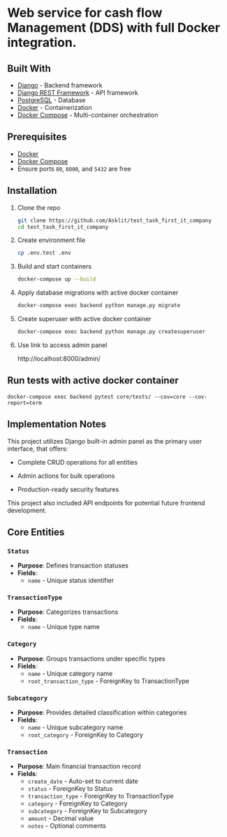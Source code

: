 # Web service for cash flow Management (DDS) with full Docker integration.

## Built With

- [Django](https://www.djangoproject.com/) - Backend framework
- [Django REST Framework](https://www.django-rest-framework.org/) - API framework
- [PostgreSQL](https://www.postgresql.org/) - Database
- [Docker](https://www.docker.com/) - Containerization
- [Docker Compose](https://docs.docker.com/compose/) - Multi-container orchestration

## Prerequisites

- [Docker](https://www.docker.com/get-started)
- [Docker Compose](https://docs.docker.com/compose/install/)
- Ensure ports `80`, `8000`, and `5432` are free

## Installation

1. Clone the repo
   ```bash
   git clone https://github.com/Asklit/test_task_first_it_company
   cd test_task_first_it_company
   ```
2. Create environment file
   ```bash
   cp .env.test .env
   ```
3. Build and start containers
   ```bash
   docker-compose up --build
   ```
4. Apply database migrations with active docker container
   ```bash
   docker-compose exec backend python manage.py migrate
   ```
5. Create superuser with active docker container
   
   ```bash
   docker-compose exec backend python manage.py createsuperuser
   ```
6. Use link to access admin panel
   
     http://localhost:8000/admin/


## Run tests with active docker container

   ```
   docker-compose exec backend pytest core/tests/ --cov=core --cov-report=term
   ```

## Implementation Notes

   This project utilizes Django built-in admin panel as the primary user interface, that offers:
   
- Complete CRUD operations for all entities
   
- Admin actions for bulk operations
   
- Production-ready security features
   
This project also included API endpoints for potential future frontend development.
   
## Core Entities

### `Status`
- **Purpose**: Defines transaction statuses
- **Fields**: 
  - `name` - Unique status identifier

### `TransactionType`
- **Purpose**: Categorizes transactions
- **Fields**:
  - `name` - Unique type name

### `Category`
- **Purpose**: Groups transactions under specific types
- **Fields**:
  - `name` - Unique category name
  - `root_transaction_type` - ForeignKey to TransactionType

### `Subcategory`
- **Purpose**: Provides detailed classification within categories
- **Fields**:
  - `name` - Unique subcategory name
  - `root_category` - ForeignKey to Category

### `Transaction`
- **Purpose**: Main financial transaction record
- **Fields**:
  - `create_date` - Auto-set to current date
  - `status` - ForeignKey to Status
  - `transaction_type` - ForeignKey to TransactionType
  - `category` - ForeignKey to Category
  - `subcategory` - ForeignKey to Subcategory
  - `amount` - Decimal value
  - `notes` - Optional comments
